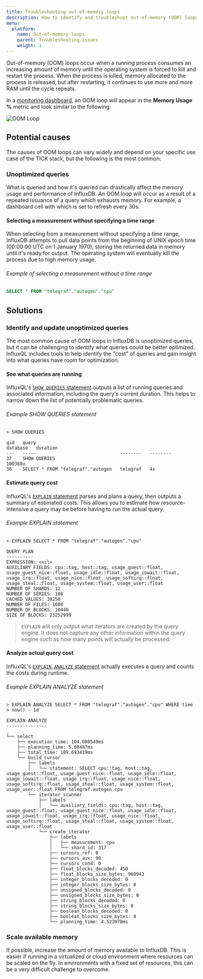 ```yaml
---
title: Troubleshooting out-of-memory loops
description: How to identify and troubleshoot out-of-memory (OOM) loops when using InfluxData's TICK stack.
menu:
  platform:
    name: Out-of-memory loops
    parent: Troubleshooting issues
    weight: 1
---
```


Out-of-memory (OOM) loops occur when a running process consumes an increasing amount
of memory until the operating system is forced to kill and restart the process.
When the process is killed, memory allocated to the process is released, but after
restarting, it continues to use more and more RAM until the cycle repeats.

In a [monitoring dashboard](/platform/monitoring/monitoring-dashboards), an OOM loop
will appear in the **Memory Usage %** metric and look similar to the following:

![OOM Loop](/img/platform/troubleshooting-oom-loop.png)

## Potential causes
The causes of OOM loops can vary widely and depend on your specific use case of
the TICK stack, but the following is the most common:

### Unoptimized queries
What is queried and how it's queried can drastically affect the memory usage and performance of InfluxDB.
An OOM loop will occur as a result of a repeated issuance of a query which exhausts memory.
For example, a dashboard cell with which is set to refresh every 30s.

#### Selecting a measurement without specifying a time range
When selecting from a measurement without specifying a time range, InfluxDB attempts
to pull data points from the beginning of UNIX epoch time (00:00:00 UTC on 1 January 1970),
storing the returned data in memory until it's ready for output.
The operating system will eventually kill the process due to high memory usage.

###### Example of selecting a measurement without a time range
```sql
SELECT * FROM "telegraf"."autogen"."cpu"
```

## Solutions

### Identify and update unoptimized queries
The most common cause of OOM loops in InfluxDB is unoptimized queries, but it can
be challenging to identify what queries could be better optimized.
InfluxQL includes tools to help identify the "cost" of queries and gain insight
into what queries have room for optimization.

#### See what queries are running
InfluxQL's [`SHOW QUERIES` statement](/influxdb/latest/troubleshooting/query_management/#list-currently-running-queries-with-show-queries)
outputs a list of running queries and associated information, including the query's current duration.
This helps to narrow down the list of potentially problematic queries.

###### Example SHOW QUERIES statement
```
> SHOW QUERIES

qid	  query															  database   duration
---   -----                               --------   --------
37	  SHOW QUERIES																   100368u
36	  SELECT * FROM "telegraf"."autogen   telegraf   4s
```

#### Estimate query cost
InfluxQL's [`EXPLAIN` statement](/influxdb/latest/query_language/spec#explain)
parses and plans a query, then outputs a summary of estimated costs.
This allows you to estimate how resource-intensive a query may be before having to
run the actual query.

###### Example EXPLAIN statement
```
> EXPLAIN SELECT * FROM "telegraf"."autogen"."cpu"

QUERY PLAN
----------
EXPRESSION: <nil>
AUXILIARY FIELDS: cpu::tag, host::tag, usage_guest::float, usage_guest_nice::float, usage_idle::float, usage_iowait::float, usage_irq::float, usage_nice::float, usage_softirq::float, usage_steal::float, usage_system::float, usage_user::float
NUMBER OF SHARDS: 12
NUMBER OF SERIES: 108
CACHED VALUES: 38250
NUMBER OF FILES: 1080
NUMBER OF BLOCKS: 10440
SIZE OF BLOCKS: 23252999
```

> `EXPLAIN` will only output what iterators are created by the query engine.
> It does not capture any other information within the query engine such as how many points will actually be processed.

#### Analyze actual query cost
InfluxQL's [`EXPLAIN ANALYZE` statement](/influxdb/latest/query_language/spec/#explain-analyze)
actually executes a query and counts the costs during runtime.

###### Example EXPLAIN ANALYZE statement
```
> EXPLAIN ANALYZE SELECT * FROM "telegraf"."autogen"."cpu" WHERE time > now() - 1d

EXPLAIN ANALYZE
---------------
.
└── select
    ├── execution_time: 104.608549ms
    ├── planning_time: 5.08487ms
    ├── total_time: 109.693419ms
    └── build_cursor
        ├── labels
        │   └── statement: SELECT cpu::tag, host::tag, usage_guest::float, usage_guest_nice::float, usage_idle::float, usage_iowait::float, usage_irq::float, usage_nice::float, usage_softirq::float, usage_steal::float, usage_system::float, usage_user::float FROM telegraf.autogen.cpu
        └── iterator_scanner
            ├── labels
            │   └── auxiliary_fields: cpu::tag, host::tag, usage_guest::float, usage_guest_nice::float, usage_idle::float, usage_iowait::float, usage_irq::float, usage_nice::float, usage_softirq::float, usage_steal::float, usage_system::float, usage_user::float
            └── create_iterator
                ├── labels
                │   ├── measurement: cpu
                │   └── shard_id: 317
                ├── cursors_ref: 0
                ├── cursors_aux: 90
                ├── cursors_cond: 0
                ├── float_blocks_decoded: 450
                ├── float_blocks_size_bytes: 960943
                ├── integer_blocks_decoded: 0
                ├── integer_blocks_size_bytes: 0
                ├── unsigned_blocks_decoded: 0
                ├── unsigned_blocks_size_bytes: 0
                ├── string_blocks_decoded: 0
                ├── string_blocks_size_bytes: 0
                ├── boolean_blocks_decoded: 0
                ├── boolean_blocks_size_bytes: 0
                └── planning_time: 4.523978ms
```

### Scale available memory
If possible, increase the amount of memory available to InfluxDB.
This is easier if running in a virtualized or cloud environment where resources can be scaled on the fly.
In environments with a fixed set of resources, this can be a very difficult challenge to overcome.
